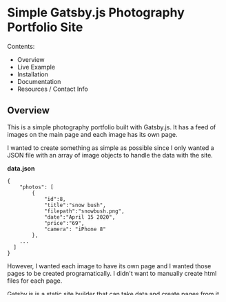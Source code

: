 # Simple Gatsby.js Photography Portfolio Site

Contents:

- Overview
- Live Example
- Installation
- Documentation
- Resources / Contact Info

## Overview

This is a simple photography portfolio built with Gatsby.js. It has a feed of images on the main page and each image has its own page.

I wanted to create something as simple as possible since I only wanted a JSON file with an array of image objects to handle the data with the site. 

**data.json**
```
{
	"photos": [
		{
			"id":8,
			"title":"snow bush",
			"filepath":"snowbush.png",
			"date":"April 15 2020",
			"price":"69",
			"camera": "iPhone 8"
		},	
    ...
  ]
}
```

However, I wanted each image to have its own page and I wanted those pages to be created programatically. I didn't want to manually create html files for each page.

Gatsby.js is a static site builder that can take data and create pages from it. It uses React.js but comes with a built in router which is helpful because you can avoid using react-router. 

## Live Example

http://photos.hackersupreme.com

## Installation

This assumes you have the following already installed:
- [Gatsby.js](https://www.gatsbyjs.org/)
- [Node.js](https://nodejs.org/en/)
- Node Package Manager (npm)

1. Create file directory on your local device
2. Download files to that directory
3. Using a command line software, enter the directory
```
cd directory-name
```
4. Use npm install to get the node modules
```
npm install
```
5. Use gatsby develop to start the server
```
gatsby develop
```

## Documentation

In Gatsby.js the `gatsby-node.js` file is where you can use the `createPages` API that creates pages programmatically from data.

**gatsby-node.js**
```
const path = require('path');
const data = require('./data.json');

exports.createPages =  ({ actions }) => {

	const { createPage } = actions;

	const image_template = path.resolve('./src/components/image.js');

	let photos = data.photos;

	photos.forEach(image => {
		let path = 'image-' + image.id;
		createPage({
			path,
			component: image_template,
			context: image
		})
	})


}

```

createPage accepts the following as arguments:
- path
	- relative url
- component
	- template file to use
- context
	- data to be sent to template file

**/src/components/image.js**

```
import React from "react"
import { Link } from "gatsby"

import Header from './header.js'
import Footer from '../components/footer.js'
import SEO from '../components/seo.js'

const ImagePage = ({pageContext: image}) => {

	let Image = require('../images/' + image.filepath);

  	return(
	    <React.Fragment>

	    <SEO title={image.title} />

	    <Header />
	    <main>

	    	<figure class="single">

	    		<img src={Image} />
	    	
	    		<h2>{image.title}</h2>

		    	<figcaption class="single">
		    		<p><strong>ID</strong></p>
				    <p class="align-right">{image.id}</p>
				    <p><strong>Date</strong></p>
				    <p class="align-right">{image.date}</p>
				    <p><strong>Camera</strong></p>
				    <p class="align-right">{image.camera}</p>
				    <p><strong>Price</strong></p>
				    <p class="align-right">{image.price}</p>
			    </figcaption>

		    </figure>

	    </main>

	    <Footer />
	    </React.Fragment>
	)
}

export default ImagePage
```

## Resources / Contact Info

###### Email

jeffgsch@gmail.com

###### Website

http://hackersupreme.com

###### Resources

- [react.js](https://reactjs.org/)
- [gatsby.js](https://nodejs.org/en/)
- [programmatically create pages in gatsby.js](https://www.gatsbyjs.org/tutorial/part-seven/)
- [node.js](https://nodejs.org/en/)
